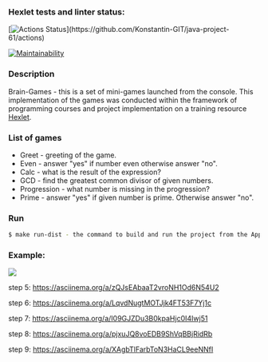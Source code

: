 

### Hexlet tests and linter status:
[![Actions Status](https://github.com/Konstanti[![Maintainability](https://api.codeclimate.com/v1/badges/c98d7895c11357084bfc/maintainability)](https://codeclimate.com/github/Konstantin-GIT/java-project-71/maintainability)n-GIT/java-project-61/workflows/hexlet-check/badge.svg)](https://github.com/Konstantin-GIT/java-project-61/actions)

[![Maintainability](https://api.codeclimate.com/v1/badges/40b901158b904c6d7a1f/maintainability)](https://codeclimate.com/github/Konstantin-GIT/java-project-61/maintainability)

### Description

Brain-Games - this is a set of mini-games launched from the console. This implementation of the games was conducted within the framework of programming courses and project implementation on a training resource [Hexlet](https://ru.hexlet.io).

### List of games

* Greet - greeting of the game.
* Even - answer "yes" if number even otherwise answer "no".
* Calc - what is the result of the expression?
* GCD - find the greatest common divisor of given numbers.
* Progression - what number is missing in the progression?
* Prime - answer "yes" if given number is prime. Otherwise answer "no".


### Run

```bash
$ make run-dist - the command to build and run the project from the App directory.
```

### Example:

<a href="https://asciinema.org/a/XAgbTlFarbToN3HaCL9eeNNfI" target="_blank"><img src="https://asciinema.org/a/iE0n1lAAVmNDzfuJyHC6ifqba.svg" /></a>

step 5: https://asciinema.org/a/zQJsEAbaaT2vroNH1Od6N54U2

step 6: https://asciinema.org/a/LqvdNugtMOTJjk4FT53F7Yj1c

step 7: https://asciinema.org/a/I09GJZDu3B0kpaHjc0I4Iwj51

step 8: https://asciinema.org/a/pjxuJQ8voEDB9ShVqBBjRidRb

step 9: https://asciinema.org/a/XAgbTlFarbToN3HaCL9eeNNfI

